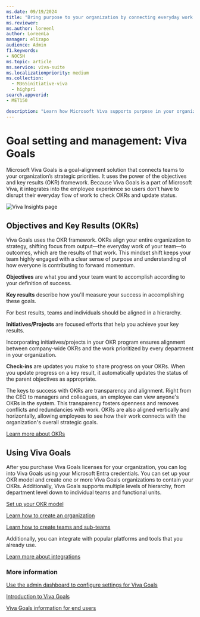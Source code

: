 ```yaml
---
ms.date: 09/19/2024
title: "Bring purpose to your organization by connecting everyday work to strategic priorities"
ms.reviewer: 
ms.author: loreenl
author: LoreenLa
manager: elizapo
audience: Admin
f1.keywords:
- NOCSH
ms.topic: article
ms.service: viva-suite
ms.localizationpriority: medium
ms.collection:
  - M365initiative-viva
  - highpri
search.appverid:
- MET150

description: "Learn how Microsoft Viva supports purpose in your organization."
---
```

# Goal setting and management: Viva Goals

Microsoft Viva Goals is a goal-alignment solution that connects teams to your organization’s strategic priorities. It uses the power of the objectives and key results (OKR) framework. Because Viva Goals is a part of Microsoft Viva, it integrates into the employee experience so users don't have to disrupt their everyday flow of work to check OKRs and update status.

![Viva Insights page](media/viva-goals.png)

## Objectives and Key Results (OKRs)

Viva Goals uses the OKR framework. OKRs align your entire organization to strategy, shifting focus from output—the everyday work of your team—to outcomes, which are the results of that work. This mindset shift keeps your team highly engaged with a clear sense of purpose and understanding of how everyone is contributing to forward momentum.

**Objectives** are what you and your team want to accomplish according to your definition of success.

**Key results** describe how you'll measure your success in accomplishing these goals.

For best results, teams and individuals should be aligned in a hierarchy.

**Initiatives/Projects** are focused efforts that help you achieve your key results.

Incorporating initiatives/projects in your OKR program ensures alignment between company-wide OKRs and the work prioritized by every department in your organization.

**Check-ins** are updates you make to share progress on your OKRs. When you update progress on a key result, it automatically updates the status of the parent objectives as appropriate.

The keys to success with OKRs are transparency and alignment. Right from the CEO to managers and colleagues, an employee can view anyone's OKRs in the system. This transparency fosters openness and removes conflicts and redundancies with work. OKRs are also aligned vertically and horizontally, allowing employees to see how their work connects with the organization's overall strategic goals.

[Learn more about OKRs](/viva/goals/get-to-know-okrs)

## Using Viva Goals

After you purchase Viva Goals licenses for your organization, you can log into Viva Goals using your Microsoft Entra credentials. You can set up your OKR model and create one or more Viva Goals organizations to contain your OKRs. Additionally, Viva Goals supports multiple levels of hierarchy, from department level down to individual teams and functional units.

[Set up your OKR model](/viva/goals/configure-okr-model)

[Learn how to create an organization](/viva/goals/log-in-create-and-join-organizations)

[Learn how to create teams and sub-teams](/viva/goals/create-and-edit-teams-and-subteams)

Additionally, you can integrate with popular platforms and tools that you already use.

[Learn more about integrations](/viva/goals/integrations-overview)

### More information

[Use the admin dashboard to configure settings for Viva Goals](/viva/goals/navigate-admin-dashboard)

[Introduction to Viva Goals](/viva/goals/intro-to-ms-viva-goals)

[Viva Goals information for end users](https://support.microsoft.com/office/introducing-microsoft-viva-goals-bd651be7-472a-4f40-8fdd-6fcead79f3ad)
